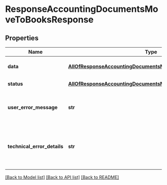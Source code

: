 # ResponseAccountingDocumentsMoveToBooksResponse

## Properties
Name | Type | Description | Notes
------------ | ------------- | ------------- | -------------
**data** | [**AllOfResponseAccountingDocumentsMoveToBooksResponseData**](AllOfResponseAccountingDocumentsMoveToBooksResponseData.md) | API specific response data | [optional] 
**status** | [**AllOfResponseAccountingDocumentsMoveToBooksResponseStatus**](AllOfResponseAccountingDocumentsMoveToBooksResponseStatus.md) | Response status | [optional] 
**user_error_message** | **str** | Error message, in a user readable format | [optional] 
**technical_error_details** | **str** | Technical error details, let us know if you received this. | [optional] 

[[Back to Model list]](../README.md#documentation-for-models) [[Back to API list]](../README.md#documentation-for-api-endpoints) [[Back to README]](../README.md)

